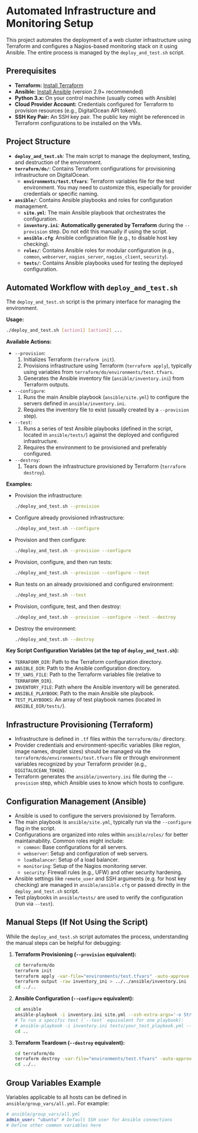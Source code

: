# Automated Infrastructure and Monitoring Setup

This project automates the deployment of a web cluster infrastructure using Terraform and configures a Nagios-based monitoring stack on it using Ansible. The entire process is managed by the `deploy_and_test.sh` script.

## Prerequisites

- **Terraform:** [Install Terraform](https://learn.hashicorp.com/tutorials/terraform/install-cli)
- **Ansible:** [Install Ansible](https://docs.ansible.com/ansible/latest/installation_guide/intro_installation.html) (version 2.9+ recommended)
- **Python 3.x:** On your control machine (usually comes with Ansible)
- **Cloud Provider Account:** Credentials configured for Terraform to provision resources (e.g., DigitalOcean API token).
- **SSH Key Pair:** An SSH key pair. The public key might be referenced in Terraform configurations to be installed on the VMs.

## Project Structure

- **`deploy_and_test.sh`**: The main script to manage the deployment, testing, and destruction of the environment.
- **`terraform/do/`**: Contains Terraform configurations for provisioning infrastructure on DigitalOcean.
    - **`environments/test.tfvars`**: Terraform variables file for the test environment. You may need to customize this, especially for provider credentials or specific naming.
- **`ansible/`**: Contains Ansible playbooks and roles for configuration management.
    - **`site.yml`**: The main Ansible playbook that orchestrates the configuration.
    - **`inventory.ini`**: **Automatically generated by Terraform** during the `--provision` step. Do not edit this manually if using the script.
    - **`ansible.cfg`**: Ansible configuration file (e.g., to disable host key checking).
    - **`roles/`**: Contains Ansible roles for modular configuration (e.g., `common`, `webserver`, `nagios_server`, `nagios_client`, `security`).
    - **`tests/`**: Contains Ansible playbooks used for testing the deployed configuration.

## Automated Workflow with `deploy_and_test.sh`

The `deploy_and_test.sh` script is the primary interface for managing the environment.

**Usage:**

```bash
./deploy_and_test.sh [action1] [action2] ...
```

**Available Actions:**

-   `--provision`:
    1.  Initializes Terraform (`terraform init`).
    2.  Provisions infrastructure using Terraform (`terraform apply`), typically using variables from `terraform/do/environments/test.tfvars`.
    3.  Generates the Ansible inventory file (`ansible/inventory.ini`) from Terraform outputs.
-   `--configure`:
    1.  Runs the main Ansible playbook (`ansible/site.yml`) to configure the servers defined in `ansible/inventory.ini`.
    2.  Requires the inventory file to exist (usually created by a `--provision` step).
-   `--test`:
    1.  Runs a series of test Ansible playbooks (defined in the script, located in `ansible/tests/`) against the deployed and configured infrastructure.
    2.  Requires the environment to be provisioned and preferably configured.
-   `--destroy`:
    1.  Tears down the infrastructure provisioned by Terraform (`terraform destroy`).

**Examples:**

-   Provision the infrastructure:
    ```bash
    ./deploy_and_test.sh --provision
    ```
-   Configure already provisioned infrastructure:
    ```bash
    ./deploy_and_test.sh --configure
    ```
-   Provision and then configure:
    ```bash
    ./deploy_and_test.sh --provision --configure
    ```
-   Provision, configure, and then run tests:
    ```bash
    ./deploy_and_test.sh --provision --configure --test
    ```
-   Run tests on an already provisioned and configured environment:
    ```bash
    ./deploy_and_test.sh --test
    ```
-   Provision, configure, test, and then destroy:
    ```bash
    ./deploy_and_test.sh --provision --configure --test --destroy
    ```
-   Destroy the environment:
    ```bash
    ./deploy_and_test.sh --destroy
    ```

**Key Script Configuration Variables (at the top of `deploy_and_test.sh`):**

-   `TERRAFORM_DIR`: Path to the Terraform configuration directory.
-   `ANSIBLE_DIR`: Path to the Ansible configuration directory.
-   `TF_VARS_FILE`: Path to the Terraform variables file (relative to `TERRAFORM_DIR`).
-   `INVENTORY_FILE`: Path where the Ansible inventory will be generated.
-   `ANSIBLE_PLAYBOOK`: Path to the main Ansible site playbook.
-   `TEST_PLAYBOOKS`: An array of test playbook names (located in `ANSIBLE_DIR/tests/`).

## Infrastructure Provisioning (Terraform)

-   Infrastructure is defined in `.tf` files within the `terraform/do/` directory.
-   Provider credentials and environment-specific variables (like region, image names, droplet sizes) should be managed via the `terraform/do/environments/test.tfvars` file or through environment variables recognized by your Terraform provider (e.g., `DIGITALOCEAN_TOKEN`).
-   Terraform generates the `ansible/inventory.ini` file during the `--provision` step, which Ansible uses to know which hosts to configure.

## Configuration Management (Ansible)

-   Ansible is used to configure the servers provisioned by Terraform.
-   The main playbook is `ansible/site.yml`, typically run via the `--configure` flag in the script.
-   Configurations are organized into roles within `ansible/roles/` for better maintainability. Common roles might include:
    -   `common`: Base configurations for all servers.
    -   `webserver`: Setup and configuration of web servers.
    -   `loadbalancer`: Setup of a load balancer.
    -   `monitoring`: Setup of the Nagios monitoring server.
    -   `security`: Firewall rules (e.g., UFW) and other security hardening.
-   Ansible settings like `remote_user` and SSH arguments (e.g. for host key checking) are managed in `ansible/ansible.cfg` or passed directly in the `deploy_and_test.sh` script.
-   Test playbooks in `ansible/tests/` are used to verify the configuration (run via `--test`).

## Manual Steps (If Not Using the Script)

While the `deploy_and_test.sh` script automates the process, understanding the manual steps can be helpful for debugging:

1.  **Terraform Provisioning (`--provision` equivalent):**
    ```bash
    cd terraform/do
    terraform init
    terraform apply -var-file="environments/test.tfvars" -auto-approve
    terraform output -raw inventory_ini > ../../ansible/inventory.ini
    cd ../..
    ```
2.  **Ansible Configuration (`--configure` equivalent):**
    ```bash
    cd ansible
    ansible-playbook -i inventory.ini site.yml --ssh-extra-args='-o StrictHostKeyChecking=no'
    # To run a specific test (`--test` equivalent for one playbook):
    # ansible-playbook -i inventory.ini tests/your_test_playbook.yml --ssh-extra-args='-o StrictHostKeyChecking=no'
    cd ..
    ```
3.  **Terraform Teardown (`--destroy` equivalent):**
    ```bash
    cd terraform/do
    terraform destroy -var-file="environments/test.tfvars" -auto-approve
    cd ../..
    ```

## Group Variables Example

Variables applicable to all hosts can be defined in `ansible/group_vars/all.yml`. For example:

```yaml
# ansible/group_vars/all.yml
admin_user: "ubuntu" # Default SSH user for Ansible connections
# Define other common variables here
```


